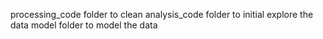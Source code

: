 processing_code folder to clean
analysis_code folder to initial explore the data
model folder to model the data